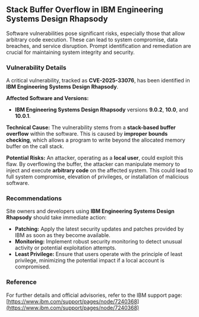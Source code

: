 ## Stack Buffer Overflow in IBM Engineering Systems Design Rhapsody

Software vulnerabilities pose significant risks, especially those that allow arbitrary code execution. These can lead to system compromise, data breaches, and service disruption. Prompt identification and remediation are crucial for maintaining system integrity and security.

### Vulnerability Details

A critical vulnerability, tracked as **CVE-2025-33076**, has been identified in **IBM Engineering Systems Design Rhapsody**.

**Affected Software and Versions:**
*   **IBM Engineering Systems Design Rhapsody** versions **9.0.2**, **10.0**, and **10.0.1**.

**Technical Cause:**
The vulnerability stems from a **stack-based buffer overflow** within the software. This is caused by **improper bounds checking**, which allows a program to write beyond the allocated memory buffer on the call stack.

**Potential Risks:**
An attacker, operating as a **local user**, could exploit this flaw. By overflowing the buffer, the attacker can manipulate memory to inject and execute **arbitrary code** on the affected system. This could lead to full system compromise, elevation of privileges, or installation of malicious software.

### Recommendations

Site owners and developers using **IBM Engineering Systems Design Rhapsody** should take immediate action:

*   **Patching:** Apply the latest security updates and patches provided by IBM as soon as they become available.
*   **Monitoring:** Implement robust security monitoring to detect unusual activity or potential exploitation attempts.
*   **Least Privilege:** Ensure that users operate with the principle of least privilege, minimizing the potential impact if a local account is compromised.

### Reference

For further details and official advisories, refer to the IBM support page:
[https://www.ibm.com/support/pages/node/7240368](https://www.ibm.com/support/pages/node/7240368)